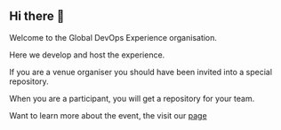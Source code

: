 ## Hi there 👋

Welcome to the Global DevOps Experience organisation. 

Here we develop and host the experience. 

If you are a venue organiser you should have been invited into a special repository. 

When you are a participant, you will get a repository for your team.

Want to learn more about the event, the visit our [page](https://www.globaldevopsx.com)
